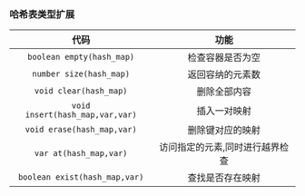 ### 哈希表类型扩展

代码|功能
:---:|:---:
`boolean empty(hash_map)`|检查容器是否为空
`number size(hash_map)`|返回容纳的元素数
`void clear(hash_map)`|删除全部内容
`void insert(hash_map,var,var)`|插入一对映射
`void erase(hash_map,var)`|删除键对应的映射
`var at(hash_map,var)`|访问指定的元素,同时进行越界检查
`boolean exist(hash_map,var)`|查找是否存在映射